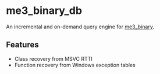 # me3_binary_db

An incremental and on-demand query engine for [me3_binary](../me3_binary/).

## Features

- Class recovery from MSVC RTTI
- Function recovery from Windows exception tables
